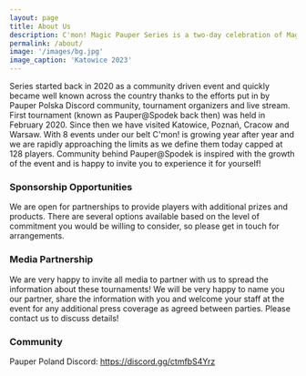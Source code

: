 ```yaml
---
layout: page
title: About Us
description: C'mon! Magic Pauper Series is a two-day celebration of Magic the Gathering’s Pauper format. Organized by the members and supporters of Common Magic Association, a non-profit entity born straight from the heart of Polish Pauper community. Our only goal is to bring regular, high level Pauper tournaments to Poland.
permalink: /about/
image: '/images/bg.jpg'
image_caption: 'Katowice 2023'
---
```


Series started back in 2020 as a community driven event and quickly became well known across the country thanks to the efforts put in by Pauper Polska Discord community, tournament organizers and live stream. First tournament (known as Pauper@Spodek back then) was held in February 2020. Since then we have visited Katowice, Poznań, Cracow and Warsaw. With 8 events under our belt C'mon! is growing year after year and we are rapidly approaching the limits as we define them today capped at 128 players. Community behind Pauper@Spodek is inspired with the growth of the event and is happy to invite you to experience it for yourself!

### Sponsorship Opportunities

We are open for partnerships to provide players with additional prizes and products. There are several options available based on the level of commitment you would be willing to consider, so please get in touch for arrangements.

### Media Partnership

We are very happy to invite all media to partner with us to spread the information about these tournaments! We will be very happy to name you our partner, share the information with you and welcome your staff at the event for any additional press coverage as agreed between parties. Please contact us to discuss details!

### Community
Pauper Poland Discord: <a href="https://discord.gg/ctmfbS4Yrz" target="_blank">https://discord.gg/ctmfbS4Yrz</a>
